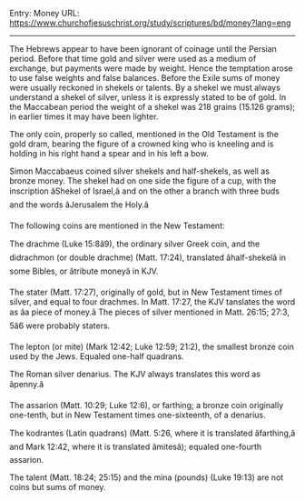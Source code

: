 Entry: Money
URL: https://www.churchofjesuschrist.org/study/scriptures/bd/money?lang=eng

---

The Hebrews appear to have been ignorant of coinage until the Persian period. Before that time gold and silver were used as a medium of exchange, but payments were made by weight. Hence the temptation arose to use false weights and false balances. Before the Exile sums of money were usually reckoned in shekels or talents. By a shekel we must always understand a shekel of silver, unless it is expressly stated to be of gold. In the Maccabean period the weight of a shekel was 218 grains (15.126 grams); in earlier times it may have been lighter.

The only coin, properly so called, mentioned in the Old Testament is the gold dram, bearing the figure of a crowned king who is kneeling and is holding in his right hand a spear and in his left a bow.

Simon Maccabaeus coined silver shekels and half-shekels, as well as bronze money. The shekel had on one side the figure of a cup, with the inscription âShekel of Israel,â and on the other a branch with three buds and the words âJerusalem the Holy.â

The following coins are mentioned in the New Testament:

The drachme (Luke 15:8â9), the ordinary silver Greek coin, and the didrachmon (or double drachme) (Matt. 17:24), translated âhalf-shekelâ in some Bibles, or âtribute moneyâ in KJV.

The stater (Matt. 17:27), originally of gold, but in New Testament times of silver, and equal to four drachmes. In Matt. 17:27, the KJV tanslates the word as âa piece of money.â The pieces of silver mentioned in Matt. 26:15; 27:3, 5â6 were probably staters.

The lepton (or mite) (Mark 12:42; Luke 12:59; 21:2), the smallest bronze coin used by the Jews. Equaled one-half quadrans.

The Roman silver denarius. The KJV always translates this word as âpenny.â

The assarion (Matt. 10:29; Luke 12:6), or farthing; a bronze coin originally one-tenth, but in New Testament times one-sixteenth, of a denarius.

The kodrantes (Latin quadrans) (Matt. 5:26, where it is translated âfarthing,â and Mark 12:42, where it is translated âmitesâ); equaled one-fourth assarion.

The talent (Matt. 18:24; 25:15) and the mina (pounds) (Luke 19:13) are not coins but sums of money.
